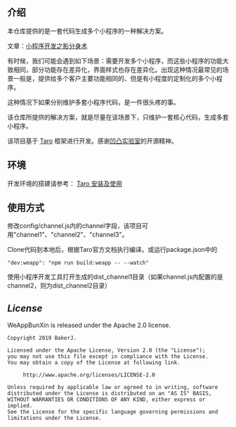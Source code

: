 ## 介绍

本仓库提供的是一套代码生成多个小程序的一种解决方案。

文章：[小程序开发之影分身术](https://juejin.im/post/5c788d28e51d4560a82be8d2)

有时候，我们可能会遇到如下场景：需要开发多个小程序，而这些小程序的功能大致相同，部分功能存在差异化，界面样式也存在差异化。出现这种情况最常见的场景一般是，提供给多个客户主要功能相同的、但是有小程度的定制化的多个小程序。

这种情况下如果分别维护多套小程序代码，是一件很头疼的事。

该仓库所提供的解决方案，就是尽量在该场景下，只维护一套核心代码，生成多套小程序。

该项目基于 [Taro](https://taro.aotu.io/) 框架进行开发。感谢[凹凸实验室](https://aotu.io)的开源精神。

## 环境

开发环境的搭建请参考：
[Taro 安装及使用](https://nervjs.github.io/taro/docs/GETTING-STARTED.html)

## 使用方式

修改config/channel.js内的channel字段，该项目可用"channel1"、"channel2"、"channel3"。

Clone代码到本地后，根据Taro官方文档执行编译。或运行package.json中的 
```
"dev:weapp": "npm run build:weapp -- --watch"
```

使用小程序开发工具打开生成的dist_channel1目录（如果channel.js内配置的是channel2，则为dist_channel2目录）

## *License*

WeAppBunXin is released under the Apache 2.0 license.

```
Copyright 2019 BakerJ.

Licensed under the Apache License, Version 2.0 (the "License");
you may not use this file except in compliance with the License.
You may obtain a copy of the License at following link.

     http://www.apache.org/licenses/LICENSE-2.0

Unless required by applicable law or agreed to in writing, software
distributed under the License is distributed on an "AS IS" BASIS,
WITHOUT WARRANTIES OR CONDITIONS OF ANY KIND, either express or implied.
See the License for the specific language governing permissions and
limitations under the License.
```


